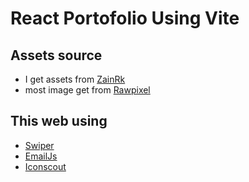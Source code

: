 # React Portofolio Using Vite

## Assets source

- I get assets from [ZainRk](https://github.com/ZainRk/portfolio-starter)
- most image get from [Rawpixel](https://rawpixel.com)

## This web using
- [Swiper](https://swiperjs.com/)
- [EmailJs](https://www.emailjs.com/)
- [Iconscout](https://iconscout.com/unicons)